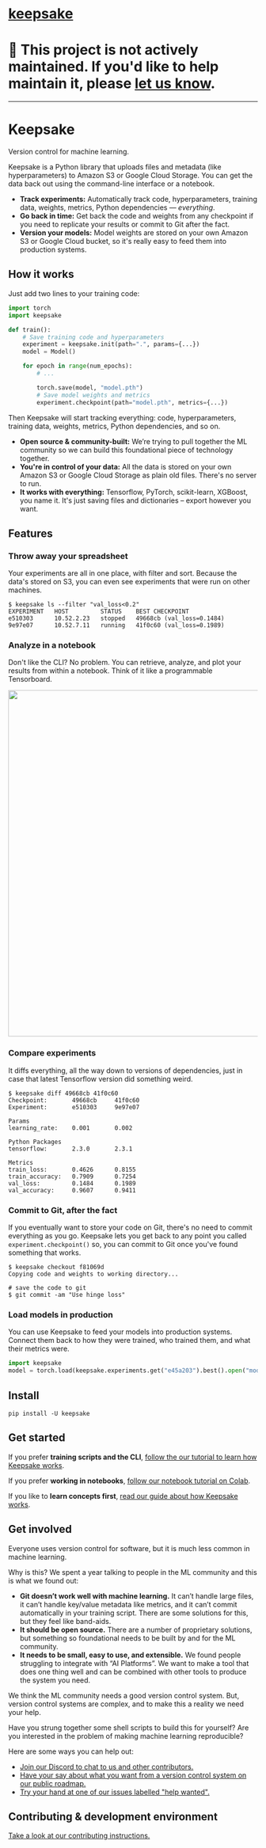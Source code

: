 # [keepsake](https://github.com/replicate/keepsake)

# 📣 This project is not actively maintained. If you'd like to help maintain it, please [let us know](https://github.com/replicate/keepsake/issues/873).

---

# Keepsake

Version control for machine learning.

Keepsake is a Python library that uploads files and metadata (like hyperparameters) to Amazon S3 or Google Cloud Storage. You can get the data back out using the command-line interface or a notebook.

- **Track experiments:** Automatically track code, hyperparameters, training data, weights, metrics, Python dependencies — _everything_.
- **Go back in time:** Get back the code and weights from any checkpoint if you need to replicate your results or commit to Git after the fact.
- **Version your models:** Model weights are stored on your own Amazon S3 or Google Cloud bucket, so it's really easy to feed them into production systems.

## How it works

Just add two lines to your training code:

```python
import torch
import keepsake

def train():
    # Save training code and hyperparameters
    experiment = keepsake.init(path=".", params={...})
    model = Model()

    for epoch in range(num_epochs):
        # ...

        torch.save(model, "model.pth")
        # Save model weights and metrics
        experiment.checkpoint(path="model.pth", metrics={...})
```

Then Keepsake will start tracking everything: code, hyperparameters, training data, weights, metrics, Python dependencies, and so on.

- **Open source & community-built:** We’re trying to pull together the ML community so we can build this foundational piece of technology together.
- **You're in control of your data:** All the data is stored on your own Amazon S3 or Google Cloud Storage as plain old files. There's no server to run.
- **It works with everything:** Tensorflow, PyTorch, scikit-learn, XGBoost, you name it. It's just saving files and dictionaries – export however you want.

## Features

### Throw away your spreadsheet

Your experiments are all in one place, with filter and sort. Because the data's stored on S3, you can even see experiments that were run on other machines.

```shell-session
$ keepsake ls --filter "val_loss<0.2"
EXPERIMENT   HOST         STATUS    BEST CHECKPOINT
e510303      10.52.2.23   stopped   49668cb (val_loss=0.1484)
9e97e07      10.52.7.11   running   41f0c60 (val_loss=0.1989)
```

### Analyze in a notebook

Don't like the CLI? No problem. You can retrieve, analyze, and plot your results from within a notebook. Think of it like a programmable Tensorboard.

<img src="web/public/images/notebook.png" width="700" />

### Compare experiments

It diffs everything, all the way down to versions of dependencies, just in case that latest Tensorflow version did something weird.

```shell-session
$ keepsake diff 49668cb 41f0c60
Checkpoint:       49668cb     41f0c60
Experiment:       e510303     9e97e07

Params
learning_rate:    0.001       0.002

Python Packages
tensorflow:       2.3.0       2.3.1

Metrics
train_loss:       0.4626      0.8155
train_accuracy:   0.7909      0.7254
val_loss:         0.1484      0.1989
val_accuracy:     0.9607      0.9411
```

### Commit to Git, after the fact

If you eventually want to store your code on Git, there's no need to
commit everything as you go. Keepsake lets you get back to any
point you called `experiment.checkpoint()` so, you can
commit to Git once you've found something that works.

```shell-session
$ keepsake checkout f81069d
Copying code and weights to working directory...

# save the code to git
$ git commit -am "Use hinge loss"
```

### Load models in production

You can use Keepsake to feed your models into production systems. Connect them back to how they were trained, who trained them, and what their metrics were.

```python
import keepsake
model = torch.load(keepsake.experiments.get("e45a203").best().open("model.pth"))
```

## Install

```
pip install -U keepsake
```

## Get started

If you prefer **training scripts and the CLI**, [follow the our tutorial to learn how Keepsake works](https://keepsake.ai/docs/tutorial).

If you prefer **working in notebooks**, <a href="https://keepsake.ai/docs/notebook-tutorial" target="_blank">follow our notebook tutorial on Colab</a>.

If you like to **learn concepts first**, [read our guide about how Keepsake works](https://keepsake.ai/docs/learn/how-it-works).

## Get involved

Everyone uses version control for software, but it is much less common in machine learning.

Why is this? We spent a year talking to people in the ML community and this is what we found out:

- **Git doesn’t work well with machine learning.** It can’t handle large files, it can’t handle key/value metadata like metrics, and it can’t commit automatically in your training script. There are some solutions for this, but they feel like band-aids.
- **It should be open source.** There are a number of proprietary solutions, but something so foundational needs to be built by and for the ML community.
- **It needs to be small, easy to use, and extensible.** We found people struggling to integrate with “AI Platforms”. We want to make a tool that does one thing well and can be combined with other tools to produce the system you need.

We think the ML community needs a good version control system. But, version control systems are complex, and to make this a reality we need your help.

Have you strung together some shell scripts to build this for yourself? Are you interested in the problem of making machine learning reproducible?

Here are some ways you can help out:

- [Join our Discord to chat to us and other contributors.](https://discord.gg/QmzJApGjyE)
- [Have your say about what you want from a version control system on our public roadmap.](https://github.com/replicate/keepsake/projects/1)
- [Try your hand at one of our issues labelled "help wanted".](https://github.com/replicate/keepsake/labels/help%20wanted)

## Contributing & development environment

[Take a look at our contributing instructions.](CONTRIBUTING.md)

